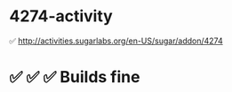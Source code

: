 # 4274-activity
:white_check_mark: http://activities.sugarlabs.org/en-US/sugar/addon/4274

# :white_check_mark: :white_check_mark: :white_check_mark: Builds fine
